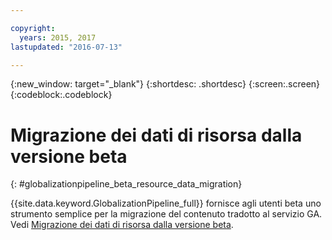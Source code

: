```yaml
---

copyright:
  years: 2015, 2017
lastupdated: "2016-07-13"

---
```


{:new_window: target="_blank"}
{:shortdesc: .shortdesc}
{:screen:.screen}
{:codeblock:.codeblock}

# Migrazione dei dati di risorsa dalla versione beta
{: #globalizationpipeline_beta_resource_data_migration}

{{site.data.keyword.GlobalizationPipeline_full}} fornisce agli utenti beta uno strumento semplice per la migrazione del contenuto tradotto al servizio GA. Vedi [Migrazione dei dati di risorsa dalla versione beta](betaresourcedatamigration.html).

